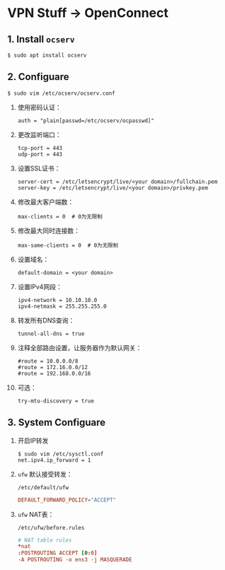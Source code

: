 # VPN Stuff -> OpenConnect

## 1. Install `ocserv`

```console
$ sudo apt install ocserv
```

## 2. Configuare

```console
$ sudo vim /etc/ocserv/ocserv.conf
```

1. 使用密码认证：

   ```
   auth = "plain[passwd=/etc/ocserv/ocpasswd]"
   ```

2. 更改监听端口：

   ```
   tcp-port = 443
   udp-port = 443
   ```

3. 设置SSL证书：

   ```
   server-cert = /etc/letsencrypt/live/<your domain>/fullchain.pem
   server-key = /etc/letsencrypt/live/<your domain>/privkey.pem
   ```

4. 修改最大客户端数：

   ```
   max-clients = 0  # 0为无限制
   ```

5. 修改最大同时连接数：

   ```
   max-same-clients = 0  # 0为无限制
   ```

6. 设置域名：

   ```
   default-domain = <your domain>
   ```

8. 设置IPv4网段：

   ```
   ipv4-network = 10.10.10.0
   ipv4-netmask = 255.255.255.0 
   ```

9. 转发所有DNS查询：

   ```
   tunnel-all-dns = true
   ```

10. 注释全部路由设置，让服务器作为默认网关：

    ```
    #route = 10.0.0.0/8
    #route = 172.16.0.0/12
    #route = 192.168.0.0/16
    ```

11. 可选：

    ```
    try-mtu-discovery = true
    ```

## 3. System Configuare

1. 开启IP转发

   ```
   $ sudo vim /etc/sysctl.conf
   net.ipv4.ip_forward = 1
   ```

2. `ufw` 默认接受转发：

   `/etc/default/ufw`

   ```conf
   DEFAULT_FORWARD_POLICY="ACCEPT"
   ```

3. `ufw` NAT表：

   `/etc/ufw/before.rules`

   ```conf
   # NAT table rules
   *nat
   :POSTROUTING ACCEPT [0:0]
   -A POSTROUTING -o ens3 -j MASQUERADE
   ```